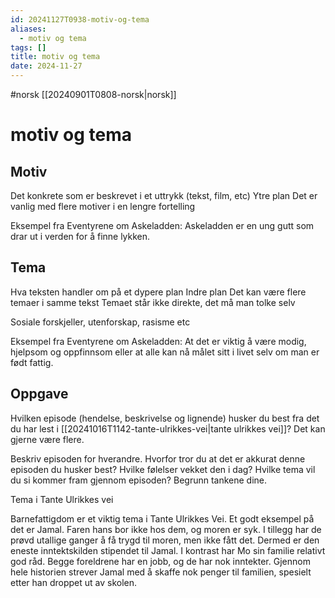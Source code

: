 ```yaml
---
id: 20241127T0938-motiv-og-tema
aliases:
  - motiv og tema
tags: []
title: motiv og tema
date: 2024-11-27
---
```


#norsk [[20240901T0808-norsk|norsk]]

# motiv og tema

## Motiv

Det konkrete som er beskrevet i et uttrykk (tekst, film, etc)
Ytre plan
Det er vanlig med flere motiver i en lengre fortelling

Eksempel fra Eventyrene om Askeladden: Askeladden er en ung gutt som drar ut i verden for å finne lykken.

## Tema

Hva teksten handler om på et dypere plan
Indre plan
Det kan være flere temaer i samme tekst
Temaet står ikke direkte, det må man tolke selv

Sosiale forskjeller, utenforskap, rasisme etc

Eksempel fra Eventyrene om Askeladden: At det er viktig å være modig, hjelpsom og oppfinnsom eller at alle kan nå målet sitt i livet selv om man er født fattig.

## Oppgave

Hvilken episode (hendelse, beskrivelse og lignende) husker du best fra det du har lest i [[20241016T1142-tante-ulrikkes-vei|tante ulrikkes vei]]? Det kan gjerne være flere.

Beskriv episoden for hverandre.
Hvorfor tror du at det er akkurat denne episoden du husker best?
Hvilke følelser vekket den i dag?
Hvilke tema vil du si kommer fram gjennom episoden? Begrunn tankene dine.

Tema i Tante Ulrikkes vei

Barnefattigdom er et viktig tema i Tante Ulrikkes Vei. Et godt eksempel på det er Jamal. Faren hans bor ikke hos dem, og moren er syk. I tillegg har de prøvd utallige ganger å få trygd til moren, men ikke fått det. Dermed er den eneste inntektskilden stipendet til Jamal. I kontrast har Mo sin familie relativt god råd. Begge foreldrene har en jobb, og de har nok inntekter. Gjennom hele historien strever Jamal med å skaffe nok penger til familien, spesielt etter han droppet ut av skolen.
